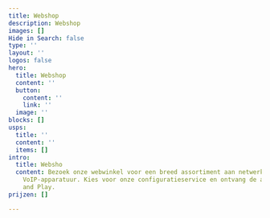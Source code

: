 ```yaml
---
title: Webshop
description: Webshop
images: []
Hide in Search: false
type: ''
layout: ''
logos: false
hero:
  title: Webshop
  content: ''
  button:
    content: ''
    link: ''
  image: ''
blocks: []
usps:
  title: ''
  content: ''
  items: []
intro:
  title: Websho
  content: Bezoek onze webwinkel voor een breed assortiment aan netwerk-, WiFi en
    VoIP-apparatuur. Kies voor onze configuratieservice en ontvang de apparatuur Plug
    and Play.
prijzen: []

---
```


